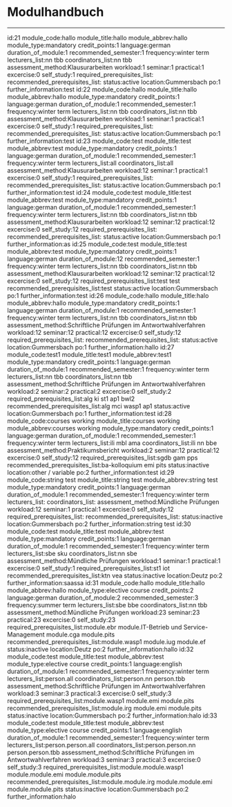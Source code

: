 
Modulhandbuch
=============


---

id:21
module_code:hallo
module_title:hallo
module_abbrev:hallo
module_type:mandatory
credit_points:1
language:german
duration_of_module:1
recommended_semester:1
frequency:winter term
lecturers_list:nn
tbb
coordinators_list:nn
tbb
assessment_method:Klausurarbeiten
workload:1
seminar:1
practical:1
excercise:0
self_study:1
required_prerequisites_list:
recommended_prerequisites_list:
status:active
location:Gummersbach
po:1
further_information:test
id:22
module_code:hallo
module_title:hallo
module_abbrev:hallo
module_type:mandatory
credit_points:1
language:german
duration_of_module:1
recommended_semester:1
frequency:winter term
lecturers_list:nn
tbb
coordinators_list:nn
tbb
assessment_method:Klausurarbeiten
workload:1
seminar:1
practical:1
excercise:0
self_study:1
required_prerequisites_list:
recommended_prerequisites_list:
status:active
location:Gummersbach
po:1
further_information:test
id:23
module_code:test
module_title:test
module_abbrev:test
module_type:mandatory
credit_points:1
language:german
duration_of_module:1
recommended_semester:1
frequency:winter term
lecturers_list:all
coordinators_list:all
assessment_method:Klausurarbeiten
workload:12
seminar:1
practical:1
excercise:0
self_study:1
required_prerequisites_list:
recommended_prerequisites_list:
status:active
location:Gummersbach
po:1
further_information:test
id:24
module_code:test
module_title:test
module_abbrev:test
module_type:mandatory
credit_points:1
language:german
duration_of_module:1
recommended_semester:1
frequency:winter term
lecturers_list:nn
tbb
coordinators_list:nn
tbb
assessment_method:Klausurarbeiten
workload:12
seminar:12
practical:12
excercise:0
self_study:12
required_prerequisites_list:
recommended_prerequisites_list:
status:active
location:Gummersbach
po:1
further_information:as
id:25
module_code:test
module_title:test
module_abbrev:test
module_type:mandatory
credit_points:1
language:german
duration_of_module:12
recommended_semester:1
frequency:winter term
lecturers_list:nn
tbb
coordinators_list:nn
tbb
assessment_method:Klausurarbeiten
workload:12
seminar:12
practical:12
excercise:0
self_study:12
required_prerequisites_list:test
test
recommended_prerequisites_list:test
status:active
location:Gummersbach
po:1
further_information:test
id:26
module_code:hallo
module_title:halo
module_abbrev:hallo
module_type:mandatory
credit_points:1
language:german
duration_of_module:1
recommended_semester:1
frequency:winter term
lecturers_list:nn
tbb
coordinators_list:nn
tbb
assessment_method:Schriftliche Prüfungen im Antwortwahlverfahren
workload:12
seminar:12
practical:12
excercise:0
self_study:12
required_prerequisites_list:
recommended_prerequisites_list:
status:active
location:Gummersbach
po:1
further_information:hallo
id:27
module_code:test1
module_title:test1
module_abbrev:test1
module_type:mandatory
credit_points:1
language:german
duration_of_module:1
recommended_semester:1
frequency:winter term
lecturers_list:nn
tbb
coordinators_list:nn
tbb
assessment_method:Schriftliche Prüfungen im Antwortwahlverfahren
workload:2
seminar:2
practical:2
excercise:0
self_study:2
required_prerequisites_list:alg
ki
st1
ap1
bwl2
recommended_prerequisites_list:alg
mci
wasp1
ap1
status:active
location:Gummersbach
po:1
further_information:test
id:28
module_code:courses working
module_title:courses working
module_abbrev:courses working
module_type:mandatory
credit_points:1
language:german
duration_of_module:1
recommended_semester:1
frequency:winter term
lecturers_list:ili
mbl
ama
coordinators_list:ili
nn
bbe
assessment_method:Praktikumsbericht
workload:2
seminar:12
practical:12
excercise:0
self_study:12
required_prerequisites_list:sgdb
gam
pps
recommended_prerequisites_list:ba-kolloquium
emi
pits
status:inactive
location:other / variable
po:2
further_information:test
id:29
module_code:string test
module_title:string test
module_abbrev:string test
module_type:mandatory
credit_points:1
language:german
duration_of_module:1
recommended_semester:1
frequency:winter term
lecturers_list:
coordinators_list:
assessment_method:Mündliche Prüfungen
workload:12
seminar:1
practical:1
excercise:0
self_study:12
required_prerequisites_list:
recommended_prerequisites_list:
status:inactive
location:Gummersbach
po:2
further_information:string test
id:30
module_code:test
module_title:test
module_abbrev:test
module_type:mandatory
credit_points:1
language:german
duration_of_module:1
recommended_semester:1
frequency:winter term
lecturers_list:sbe
sku
coordinators_list:nn
sbe
assessment_method:Mündliche Prüfungen
workload:1
seminar:1
practical:1
excercise:0
self_study:1
required_prerequisites_list:st1
iot
recommended_prerequisites_list:ktn
vea
status:inactive
location:Deutz
po:2
further_information:saassa
id:31
module_code:hallo
module_title:hallo
module_abbrev:hallo
module_type:elective course
credit_points:2
language:german
duration_of_module:2
recommended_semester:3
frequency:summer term
lecturers_list:sbe
bbe
coordinators_list:nn
tbb
assessment_method:Mündliche Prüfungen
workload:23
seminar:23
practical:23
excercise:0
self_study:23
required_prerequisites_list:module.ebr
module.IT-Betrieb und Service-Management
module.cga
module.pits
recommended_prerequisites_list:module.wasp1
module.iug
module.ef
status:inactive
location:Deutz
po:2
further_information:hallo
id:32
module_code:test
module_title:test
module_abbrev:test
module_type:elective course
credit_points:1
language:english
duration_of_module:1
recommended_semester:1
frequency:winter term
lecturers_list:person.all
coordinators_list:person.nn
person.tbb
assessment_method:Schriftliche Prüfungen im Antwortwahlverfahren
workload:3
seminar:3
practical:3
excercise:0
self_study:3
required_prerequisites_list:module.wasp1
module.emi
module.pits
recommended_prerequisites_list:module.irg
module.emi
module.pits
status:inactive
location:Gummersbach
po:2
further_information:halo
id:33
module_code:test
module_title:test
module_abbrev:test
module_type:elective course
credit_points:1
language:english
duration_of_module:1
recommended_semester:1
frequency:winter term
lecturers_list:person.person.all
coordinators_list:person.person.nn
person.person.tbb
assessment_method:Schriftliche Prüfungen im Antwortwahlverfahren
workload:3
seminar:3
practical:3
excercise:0
self_study:3
required_prerequisites_list:module.module.wasp1
module.module.emi
module.module.pits
recommended_prerequisites_list:module.module.irg
module.module.emi
module.module.pits
status:inactive
location:Gummersbach
po:2
further_information:halo